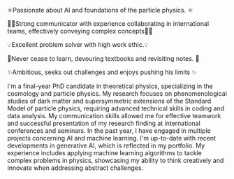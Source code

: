⚛Passionate about AI and foundations of the particle physics. ⚛

🙌🏼Strong communicator with experience collaborating in international teams, effectively conveying complex concepts🙌🏼

💡Excellent problem solver with high work ethic.💡

📖Never cease to learn, devouring textbooks and revisiting notes. 📖

✨Ambitious, seeks out challenges and enjoys pushing his limits ✨

I'm a final-year PhD candidate in theoretical physics, specializing in the cosmology and particle physics. My research focuses on phenomenological studies of dark matter and supersymmetric extensions of the Standard Model of particle physics, requiring advanced technical skills in coding and data analysis. My communication skills allowed me for effective teamwork and successful presentation of my research finding at international conferences and seminars.
In the past year, I have engaged in multiple projects concerning AI and machine learning. I'm up-to-date with recent developments in generative AI, which is reflected in my portfolio. My experience includes applying machine learning algorithms to tackle complex problems in physics, showcasing my ability to think creatively and innovate when addressing abstract challenges.
